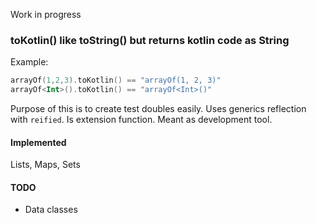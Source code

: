 Work in progress

### toKotlin() like toString() but returns kotlin code as String ###

Example:
```kotlin
arrayOf(1,2,3).toKotlin() == "arrayOf(1, 2, 3)"
arrayOf<Int>().toKotlin() == "arrayOf<Int>()"
```

Purpose of this is to create test doubles easily.
Uses generics reflection with `reified`. Is extension function. Meant as development tool.


#### Implemented ####
Lists, Maps, Sets

#### TODO ####
 - Data classes